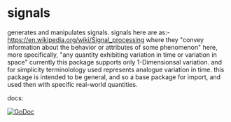 # signals

generates and manipulates signals.
signals here are as:- https://en.wikipedia.org/wiki/Signal_processing
where they "convey information about the behavior or attributes of some phenomenon"
here, more specifically, "any quantity exhibiting variation in time or variation in space"
currently this package supports only 1-Dimensionsal variation.
and for simplicity terminolology used represents analogue variation in time.
this package is intended to be general, and so a base package for import, and used then with specific real-world quantities.

docs: 
     
[![GoDoc](https://godoc.org/github.com/splace/signals?status.svg)](https://godoc.org/github.com/splace/signals)

